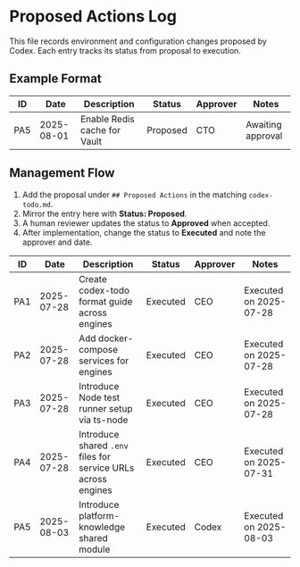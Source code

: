 # Proposed Actions Log

This file records environment and configuration changes proposed by Codex. Each entry tracks its status from proposal to execution.

## Example Format

| ID  | Date       | Description                     | Status    | Approver | Notes             |
|-----|------------|---------------------------------|-----------|----------|-------------------|
| PA5 | 2025-08-01 | Enable Redis cache for Vault    | Proposed  | CTO      | Awaiting approval |

## Management Flow

1. Add the proposal under `## Proposed Actions` in the matching `codex-todo.md`.
2. Mirror the entry here with **Status: Proposed**.
3. A human reviewer updates the status to **Approved** when accepted.
4. After implementation, change the status to **Executed** and note the approver and date.

| ID  | Date       | Description                            | Status   | Approver | Notes                   |
|-----|------------|------------------------------------|----------|----------|-------------------------|
| PA1 | 2025-07-28 | Create codex-todo format guide across engines | Executed | CEO      | Executed on 2025-07-28  |
| PA2 | 2025-07-28 | Add docker-compose services for engines        | Executed | CEO      | Executed on 2025-07-28  |
| PA3 | 2025-07-28 | Introduce Node test runner setup via ts-node   | Executed | CEO      | Executed on 2025-07-28  |
| PA4 | 2025-07-28 | Introduce shared `.env` files for service URLs across engines | Executed | CEO | Executed on 2025-07-31 |
| PA5 | 2025-08-03 | Introduce platform-knowledge shared module | Executed | Codex | Executed on 2025-08-03 |
